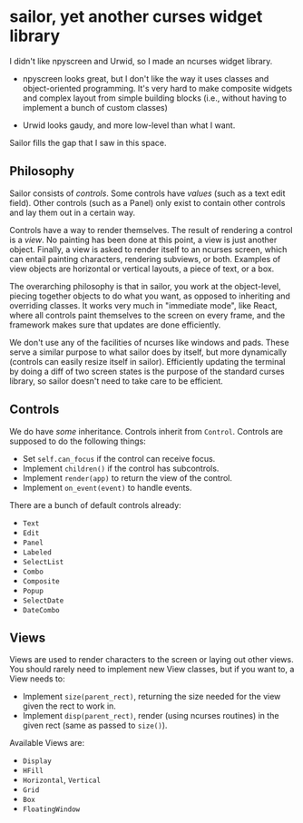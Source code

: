 sailor, yet another curses widget library
=========================================

I didn't like npyscreen and Urwid, so I made an ncurses widget library.

* npyscreen looks great, but I don't like the way it uses classes and
  object-oriented programming. It's very hard to make composite widgets and
  complex layout from simple building blocks (i.e., without having to implement
  a bunch of custom classes)

* Urwid looks gaudy, and more low-level than what I want.

Sailor fills the gap that I saw in this space.

Philosophy
----------

Sailor consists of _controls_. Some controls have _values_ (such as a text edit
field). Other controls (such as a Panel) only exist to contain other controls
and lay them out in a certain way.

Controls have a way to render themselves. The result of rendering a control is
a _view_. No painting has been done at this point, a view is just another
object. Finally, a view is asked to render itself to an ncurses screen, which
can entail painting characters, rendering subviews, or both. Examples of view
objects are horizontal or vertical layouts, a piece of text, or a box.

The overarching philosophy is that in sailor, you work at the object-level,
piecing together objects to do what you want, as opposed to inheriting and
overriding classes. It works very much in "immediate mode", like React, where
all controls paint themselves to the screen on every frame, and the framework
makes sure that updates are done efficiently.

We don't use any of the facilities of ncurses like windows and pads. These
serve a similar purpose to what sailor does by itself, but more dynamically
(controls can easily resize itself in sailor).  Efficiently updating the
terminal by doing a diff of two screen states is the purpose of the standard
curses library, so sailor doesn't need to take care to be efficient.

Controls
--------

We do have _some_ inheritance. Controls inherit from `Control`. Controls are
supposed to do the following things:

* Set `self.can_focus` if the control can receive focus.
* Implement `children()` if the control has subcontrols.
* Implement `render(app)` to return the view of the control.
* Implement `on_event(event)` to handle events.

There are a bunch of default controls already:

* `Text`
* `Edit`
* `Panel`
* `Labeled`
* `SelectList`
* `Combo`
* `Composite`
* `Popup`
* `SelectDate`
* `DateCombo`

Views
-----

Views are used to render characters to the screen or laying out other views.
You should rarely need to implement new View classes, but if you want to, a
View needs to:

* Implement `size(parent_rect)`, returning the size needed for the view given
  the rect to work in.
* Implement `disp(parent_rect)`, render (using ncurses routines) in the given
  rect (same as passed to `size()`).

Available Views are:

* `Display`
* `HFill`
* `Horizontal`, `Vertical`
* `Grid`
* `Box`
* `FloatingWindow`
